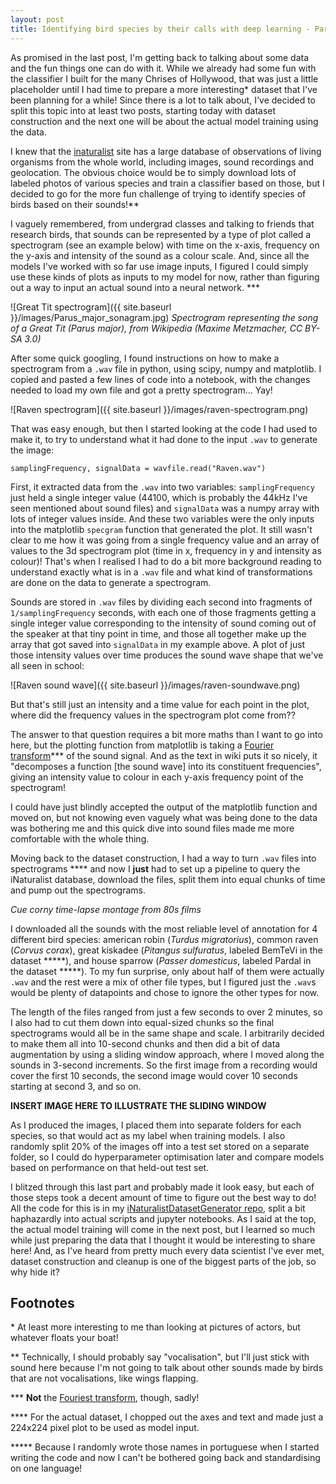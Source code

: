 ```yaml
---
layout: post
title: Identifying bird species by their calls with deep learning - Part 1, Dataset Construction
---
```


As promised in the last post, I'm getting back to talking about some data and the fun things one can do with it. While we already had some fun with the classifier I built for the many Chrises of Hollywood, that was just a little placeholder until I had time to prepare a more interesting\* dataset that I've been planning for a while! Since there is a lot to talk about, I've decided to split this topic into at least two posts, starting today with dataset construction and the next one will be about the actual model training using the data.

I knew that the [inaturalist](https://www.inaturalist.org/observations) site has a large database of observations of living organisms from the whole world, including images, sound recordings and geolocation. The obvious choice would be to simply download lots of labeled photos of various species and train a classifier based on those, but I decided to go for the more fun challenge of trying to identify species of birds based on their sounds!\*\*

I vaguely remembered, from undergrad classes and talking to friends that research birds, that sounds can be represented by a type of plot called a spectrogram (see an example below) with time on the x-axis, frequency on the y-axis and intensity of the sound as a colour scale. And, since all the models I've worked with so far use image inputs, I figured I could simply use these kinds of plots as inputs to my model for now, rather than figuring out a way to input an actual sound into a neural network. \*\*\*

![Great Tit spectrogram]({{ site.baseurl }}/images/Parus_major_sonagram.jpg)
*Spectrogram representing the song of a Great Tit (Parus major), from Wikipedia (Maxime Metzmacher, CC BY-SA 3.0)*

After some quick googling, I found instructions on how to make a spectrogram from a `.wav` file in python, using scipy, numpy and matplotlib. I copied and pasted a few lines of code into a notebook, with the changes needed to load my own file and got a pretty spectrogram... Yay!

![Raven spectrogram]({{ site.baseurl }}/images/raven-spectrogram.png)

That was easy enough, but then I started looking at the code I had used to make it, to try to understand what it had done to the input `.wav` to generate the image:

`
samplingFrequency, signalData = wavfile.read("Raven.wav")
`

First, it extracted data from the `.wav` into two variables: `samplingFrequency` just held a single integer value (44100, which is probably the 44kHz I've seen mentioned about sound files) and `signalData` was a numpy array with lots of integer values inside. And these two variables were the only inputs into the matplotlib `specgram` function that generated the plot. It still wasn't clear to me how it was going from a single frequency value and an array of values to the 3d spectrogram plot (time in x, frequency in y and intensity as colour)! That's when I realised I had to do a bit more background reading to understand exactly what is in a `.wav` file and what kind of transformations are done on the data to generate a spectrogram.

Sounds are stored in `.wav` files by dividing each second into fragments of `1/samplingFrequency` seconds, with each one of those fragments getting a single integer value corresponding to the intensity of sound coming out of the speaker at that tiny point in time, and those all together make up the array that got saved into `signalData` in my example above. A plot of just those intensity values over time produces the sound wave shape that we've all seen in school:

![Raven sound wave]({{ site.baseurl }}/images/raven-soundwave.png)

But that's still just an intensity and a time value for each point in the plot, where did the frequency values in the spectrogram plot come from??

The answer to that question requires a bit more maths than I want to go into here, but the plotting function from matplotlib is taking a [Fourier transform](https://en.wikipedia.org/wiki/Fourier_transform)\*\*\* of the sound signal. And as the text in wiki puts it so nicely, it "decomposes a function [the sound wave] into its constituent frequencies", giving an intensity value to colour in each y-axis frequency point of the spectrogram!

I could have just blindly accepted the output of the matplotlib function and moved on, but not knowing even vaguely what was being done to the data was bothering me and this quick dive into sound files made me more comfortable with the whole thing.

Moving back to the dataset construction, I had a way to turn `.wav` files into spectrograms \*\*\*\* and now I **just** had to set up a pipeline to query the iNaturalist database, download the files, split them into equal chunks of time and pump out the spectrograms.

*Cue corny time-lapse montage from 80s films*

I downloaded all the sounds with the most reliable level of annotation for 4 different bird species: american robin (*Turdus migratorius*), common raven (*Corvus corax*), great kiskadee (*Pitangus sulfuratus*, labeled BemTeVi in the dataset \*\*\*\*\*), and house sparrow (*Passer domesticus*, labeled Pardal in the dataset \*\*\*\*\*). To my fun surprise, only about half of them were actually `.wav` and the rest were a mix of other file types, but I figured just the `.wav`s would be plenty of datapoints and chose to ignore the other types for now.

The length of the files ranged from just a few seconds to over 2 minutes, so I also had to cut them down into equal-sized chunks so the final spectrograms would all be in the same shape and scale. I arbitrarily decided to make them all into 10-second chunks and then did a bit of data augmentation by using a sliding window approach, where I moved along the sounds in 3-second increments. So the first image from a recording would cover the first 10 seconds, the second image would cover 10 seconds starting at second 3, and so on.

**INSERT IMAGE HERE TO ILLUSTRATE THE SLIDING WINDOW**

As I produced the images, I placed them into separate folders for each species, so that would act as my label when training models. I also randomly split 20% of the images off into a test set stored on a separate folder, so I could do hyperparameter optimisation later and compare models based on performance on that held-out test set.

I blitzed through this last part and probably made it look easy, but each of those steps took a decent amount of time to figure out the best way to do! All the code for this is in my [iNaturalistDatasetGenerator repo](https://github.com/ptizei/iNaturalistDatasetGenerator), split a bit haphazardly into actual scripts and jupyter notebooks. As I said at the top, the actual model training will come in the next post, but I learned so much while just preparing the data that I thought it would be interesting to share here! And, as I've heard from pretty much every data scientist I've ever met, dataset construction and cleanup is one of the biggest parts of the job, so why hide it?

## Footnotes
\* At least more interesting to me than looking at pictures of actors, but whatever floats your boat!

\*\* Technically, I should probably say "vocalisation", but I'll just stick with sound here because I'm not going to talk about other sounds made by birds that are not vocalisations, like wings flapping.

\*\*\* **Not** the [Fouriest transform](https://www.smbc-comics.com/comic/2013-02-01), though, sadly!

\*\*\*\* For the actual dataset, I chopped out the axes and text and made just a 224x224 pixel plot to be used as model input.

\*\*\*\*\* Because I randomly wrote those names in portuguese when I started writing the code and now I can't be bothered going back and standardising on one language!
